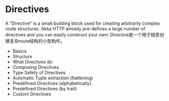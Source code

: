 # Directives

A “Directive” is a small building block used for creating arbitrarily complex route structures. Akka HTTP already pre-defines a large number of directives and you can easily construct your own:
Directive是一个用于随意创建复杂route结构的小型构件。
- Basics
- Structure
- What Directives do
- Composing Directives
- Type Safety of Directives
- Automatic Tuple extraction (flattening)
- Predefined Directives (alphabetically)
- Predefined Directives (by trait)
- Custom Directives
